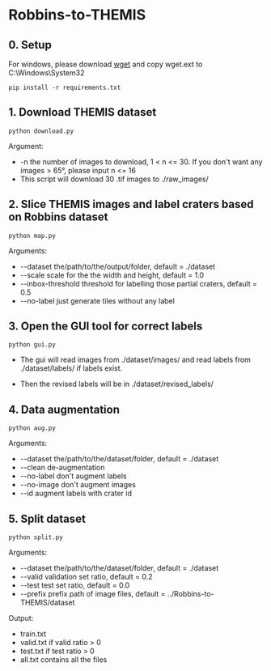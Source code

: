 # Robbins-to-THEMIS

## 0. Setup
For windows, please download [wget](https://eternallybored.org/misc/wget/) and copy wget.ext to C:\Windows\System32
```
pip install -r requirements.txt
```
## 1. Download THEMIS dataset
```
python download.py
```
Argument:
* -n the number of images to download, 1 < n <= 30. If you don't want any images > 65°, please input n <= 16
* This script will download 30 .tif images to ./raw_images/
## 2. Slice THEMIS images and label craters based on Robbins dataset
```
python map.py
```
Arguments:
* --dataset the/path/to/the/output/folder, default = ./dataset
* --scale scale for the the width and height, default = 1.0
* --inbox-threshold threshold for labelling those partial craters, default = 0.5
* --no-label just generate tiles without any label
## 3. Open the GUI tool for correct labels
```
python gui.py
```
* The gui will read images from ./dataset/images/ and read labels from ./dataset/labels/ if labels exist. 

* Then the revised labels will be in ./dataset/revised_labels/

## 4. Data augmentation
```
python aug.py
```
Arguments:
* --dataset the/path/to/the/dataset/folder, default = ./dataset
* --clean de-augmentation
* --no-label don't augment labels
* --no-image don't augment images
* --id augment labels with crater id
## 5. Split dataset
```
python split.py
```
Arguments:
* --dataset the/path/to/the/dataset/folder, default = ./dataset
* --valid validation set ratio, default = 0.2
* --test test set ratio, default = 0.0
* --prefix prefix path of image files, default = ../Robbins-to-THEMIS/dataset

Output:
* train.txt
* valid.txt if valid ratio > 0
* test.txt if test ratio > 0
* all.txt contains all the files